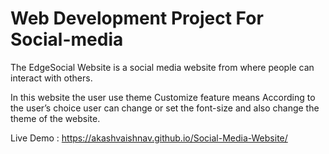 # Web Development Project For Social-media

The EdgeSocial Website is a social media website from where people
can interact with others.

In this website the user use theme Customize feature means According to the user’s choice user can change or set the font-size and
also change the theme of the website.

Live Demo : https://akashvaishnav.github.io/Social-Media-Website/


